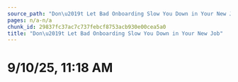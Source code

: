 ```yaml
---
source_path: "Don\u2019t Let Bad Onboarding Slow You Down in Your New Job.md"
pages: n/a-n/a
chunk_id: 29837fc37ac7c737febcf8753acb930e00cea5a0
title: "Don\u2019t Let Bad Onboarding Slow You Down in Your New Job"
---
```

# 9/10/25, 11:18 AM
